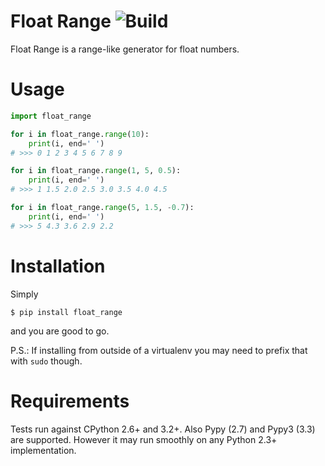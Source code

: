 # Float Range ![Build](https://travis-ci.org/nathan-cruz77/float_range.svg?branch=master)
Float Range is a range-like generator for float numbers.

# Usage
```python
import float_range

for i in float_range.range(10):
    print(i, end=' ')
# >>> 0 1 2 3 4 5 6 7 8 9

for i in float_range.range(1, 5, 0.5):
    print(i, end=' ')
# >>> 1 1.5 2.0 2.5 3.0 3.5 4.0 4.5

for i in float_range.range(5, 1.5, -0.7):
    print(i, end=' ')
# >>> 5 4.3 3.6 2.9 2.2
```

# Installation
Simply
```
$ pip install float_range
```
and you are good to go.

P.S.: If installing from outside of a virtualenv you may need to prefix
that with `sudo` though.

# Requirements
Tests run against CPython 2.6+ and 3.2+. Also Pypy (2.7) and Pypy3 (3.3) are supported.
However it may run smoothly on any Python 2.3+ implementation.

